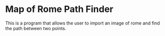 # Map of Rome Path Finder
This is a program that allows the user to import an image of rome and find the path between two points.
